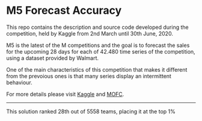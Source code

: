 # M5 Forecast Accuracy

This repo contains the description and source code developed during the competition, held by Kaggle from 2nd March until 30th June, 2020.

M5 is the latest of the M competitions and the goal is to forecast the sales for the upcoming 28 days for each of 42.480 time series of the competition, using a dataset provided by Walmart. 

One of the main characteristics of this competition that makes it different from the prevoious ones is that many series display an intermittent behaviour.

For more details please visit [Kaggle](https://www.kaggle.com/c/m5-forecasting-accuracy/) and [MOFC](https://mofc.unic.ac.cy/m5-competition/).

---

This solution ranked 28th out of 5558 teams, placing it at the top 1%
